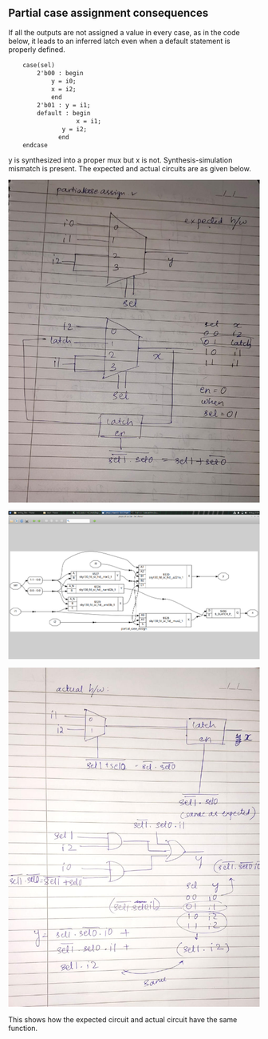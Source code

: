 ## Partial case assignment consequences

If all the outputs are not assigned a value in every case, as in the code below, it leads to an inferred latch even when a default statement is properly defined. 

```
	case(sel)
		2'b00 : begin
			y = i0;
			x = i2;
			end
		2'b01 : y = i1;
		default : begin
		           x = i1;
			   y = i2;
			  end
	endcase

```

y is synthesized into a proper mux but x is not. Synthesis-simulation mismatch is present.
The expected and actual circuits are as given below.

![](images/partialcaseassign_expected_hw.jpeg)

![](images/partialcaseassign_show.png)

![](images/partial_case_assign_actual_hw.jpeg)

This shows how the expected circuit and actual circuit have the same function.
